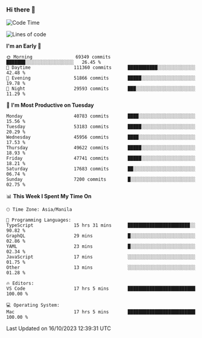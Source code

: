### Hi there 👋

<!--START_SECTION:waka-->
![Code Time](http://img.shields.io/badge/Code%20Time-4%2C428%20hrs%2046%20mins-blue)

![Lines of code](https://img.shields.io/badge/From%20Hello%20World%20I%27ve%20Written-104.1%20million%20lines%20of%20code-blue)

**I'm an Early 🐤** 

```text
🌞 Morning                69349 commits       ███████░░░░░░░░░░░░░░░░░░   26.45 % 
🌆 Daytime                111360 commits      ███████████░░░░░░░░░░░░░░   42.48 % 
🌃 Evening                51866 commits       █████░░░░░░░░░░░░░░░░░░░░   19.78 % 
🌙 Night                  29593 commits       ███░░░░░░░░░░░░░░░░░░░░░░   11.29 % 
```
📅 **I'm Most Productive on Tuesday** 

```text
Monday                   40783 commits       ████░░░░░░░░░░░░░░░░░░░░░   15.56 % 
Tuesday                  53183 commits       █████░░░░░░░░░░░░░░░░░░░░   20.29 % 
Wednesday                45956 commits       ████░░░░░░░░░░░░░░░░░░░░░   17.53 % 
Thursday                 49622 commits       █████░░░░░░░░░░░░░░░░░░░░   18.93 % 
Friday                   47741 commits       █████░░░░░░░░░░░░░░░░░░░░   18.21 % 
Saturday                 17683 commits       ██░░░░░░░░░░░░░░░░░░░░░░░   06.74 % 
Sunday                   7200 commits        █░░░░░░░░░░░░░░░░░░░░░░░░   02.75 % 
```


📊 **This Week I Spent My Time On** 

```text
🕑︎ Time Zone: Asia/Manila

💬 Programming Languages: 
TypeScript               15 hrs 31 mins      ███████████████████████░░   90.82 % 
GraphQL                  29 mins             █░░░░░░░░░░░░░░░░░░░░░░░░   02.86 % 
YAML                     23 mins             █░░░░░░░░░░░░░░░░░░░░░░░░   02.34 % 
JavaScript               17 mins             ░░░░░░░░░░░░░░░░░░░░░░░░░   01.75 % 
Other                    13 mins             ░░░░░░░░░░░░░░░░░░░░░░░░░   01.28 % 

🔥 Editors: 
VS Code                  17 hrs 5 mins       █████████████████████████   100.00 % 

💻 Operating System: 
Mac                      17 hrs 5 mins       █████████████████████████   100.00 % 
```


 Last Updated on 16/10/2023 12:39:31 UTC
<!--END_SECTION:waka-->


<!--
**rad182/rad182** is a ✨ _special_ ✨ repository because its `README.md` (this file) appears on your GitHub profile.

Here are some ideas to get you started:

- 🔭 I’m currently working on ...
- 🌱 I’m currently learning ...
- 👯 I’m looking to collaborate on ...
- 🤔 I’m looking for help with ...
- 💬 Ask me about ...
- 📫 How to reach me: ...
- 😄 Pronouns: ...
- ⚡ Fun fact: ...
-->

